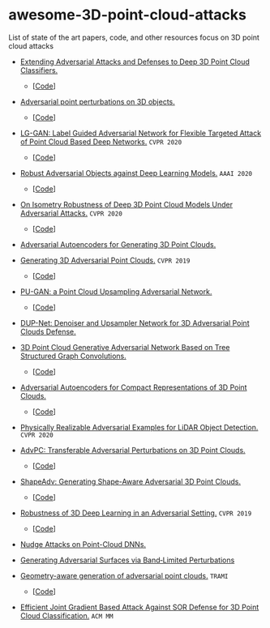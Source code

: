 # awesome-3D-point-cloud-attacks
List of state of the art papers, code, and other resources focus on 3D point cloud attacks

- [Extending Adversarial Attacks and Defenses to Deep 3D Point Cloud Classifiers.](https://arxiv.org/pdf/1901.03006.pdf) 
  - [[Code](https://github.com/Daniel-Liu-c0deb0t/3D-Neural-Network-Adversarial-Attacks)]

- [Adversarial point perturbations on 3D objects.](https://arxiv.org/pdf/1908.06062.pdf)   
  - [[Code](https://github.com/Daniel-Liu-c0deb0t/Adversarial-point-perturbations-on-3D-objects)]

- [LG-GAN: Label Guided Adversarial Network for Flexible Targeted Attack of Point Cloud Based Deep Networks.](https://openaccess.thecvf.com/content_CVPR_2020/html/Zhou_LG-GAN_Label_Guided_Adversarial_Network_for_Flexible_Targeted_Attack_of_CVPR_2020_paper.html)  `CVPR 2020`
  - [[Code](https://github.com/RyanHangZhou/LG-GAN)]

- [Robust Adversarial Objects against Deep Learning Models.](https://www.aaai.org/ojs/index.php/AAAI/article/view/5443/5299)  `AAAI 2020`
  - [[Code](https://github.com/jinyier/ai_pointnet_attack)]

- [On Isometry Robustness of Deep 3D Point Cloud Models Under Adversarial Attacks.](http://openaccess.thecvf.com/content_CVPR_2020/papers/Zhao_On_Isometry_Robustness_of_Deep_3D_Point_Cloud_Models_Under_CVPR_2020_paper.pdf) `CVPR 2020`
  - [[Code](https://github.com/skywalker6174/3d-isometry-robust)] 

- [Adversarial Autoencoders for Generating 3D Point Clouds.](https://arxiv.org/abs/1811.07605.pdf)  

- [Generating 3D Adversarial Point Clouds.](https://arxiv.org/abs/1809.07016.pdf)  `CVPR 2019`
  - [[Code](https://github.com/xiangchong1/3d-adv-pc)] 

- [PU-GAN: a Point Cloud Upsampling Adversarial Network.](https://arxiv.org/pdf/1907.10844.pdf)  
  - [[Code](https://github.com/liruihui/PU-GAN)]

- [DUP-Net: Denoiser and Upsampler Network for 3D Adversarial Point Clouds Defense.](https://arxiv.org/abs/1812.11017)  

- [3D Point Cloud Generative Adversarial Network Based on Tree Structured Graph Convolutions.](https://arxiv.org/pdf/1905.06292.pdf)  
  - [[Code](https://github.com/seowok/TreeGAN)]

- [Adversarial Autoencoders for Compact Representations of 3D Point Clouds.](https://arxiv.org/abs/1811.07605v3)  
  - [[Code](https://github.com/MaciejZamorski/3d-AAE)]

- [Physically Realizable Adversarial Examples for LiDAR Object Detection.](https://arxiv.org/pdf/2004.00543.pdf) `CVPR 2020`  

- [AdvPC: Transferable Adversarial Perturbations on 3D Point Clouds.](https://arxiv.org/abs/1912.00461)  
  - [[Code](https://github.com/ajhamdi/AdvPC)]

- [ShapeAdv: Generating Shape-Aware Adversarial 3D Point Clouds.](https://arxiv.org/abs/2005.11626)  
  - [[Code]()]

- [Robustness of 3D Deep Learning in an Adversarial Setting.](https://arxiv.org/abs/1904.00923)  `CVPR 2019`
  - [[Code](https://github.com/matthewwicker/IterativeSalienceOcclusion)]

- [Nudge Attacks on Point-Cloud DNNs.](https://arxiv.org/pdf/2011.11637)

- [Generating Adversarial Surfaces via Band‐Limited Perturbations](https://onlinelibrary.wiley.com/doi/abs/10.1111/cgf.14083)  

- [Geometry-aware generation of adversarial point clouds.](https://arxiv.org/pdf/1912.11171)  `TRAMI`
  - [[Code](https://github.com/Yuxin-Wen/GeoA3)]

- [Efficient Joint Gradient Based Attack Against SOR Defense for 3D Point Cloud Classification.](https://dl.acm.org/doi/abs/10.1145/3394171.3413875)  `ACM MM`
